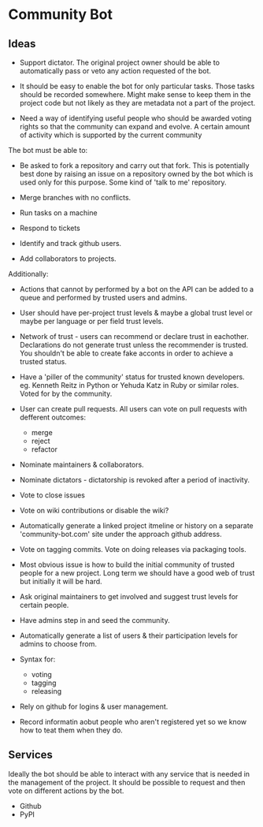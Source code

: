 
# Community Bot

## Ideas

- Support dictator. The original project owner should be able to automatically pass or veto any
  action requested of the bot.

- It should be easy to enable the bot for only particular tasks. Those tasks should be recorded
  somewhere. Might make sense to keep them in the project code but not likely as they are metadata
  not a part of the project.

- Need a way of identifying useful people who should be awarded voting rights so that the community
  can expand and evolve. A certain amount of activity which is supported by the current community

The bot must be able to:

- Be asked to fork a repository and carry out that fork. This is potentially best done by raising an
  issue on a repository owned by the bot which is used only for this purpose. Some kind of 'talk to
  me' repository.

- Merge branches with no conflicts.

- Run tasks on a machine

- Respond to tickets

- Identify and track github users.

- Add collaborators to projects.

Additionally:

- Actions that cannot by performed by a bot on the API can be added to a queue and performed by
  trusted users and admins.

- User should have per-project trust levels & maybe a global trust level or maybe per language or
  per field trust levels.

- Network of trust - users can recommend or declare trust in eachother. Declarations do not generate
  trust unless the recommender is trusted. You shouldn't be able to create fake acconts in order to
  achieve a trusted status.

- Have a 'piller of the community' status for trusted known developers. eg. Kenneth Reitz in Python
  or Yehuda Katz in Ruby or similar roles. Voted for by the community.

- User can create pull requests. All users can vote on pull requests with defferent outcomes:
  - merge
  - reject
  - refactor

- Nominate maintainers & collaborators.

- Nominate dictators - dictatorship is revoked after a period of inactivity.

- Vote to close issues

- Vote on wiki contributions or disable the wiki?

- Automatically generate a linked project itmeline or history on a separate 'community-bot.com' site
  under the approach github address.

- Vote on tagging commits. Vote on doing releases via packaging tools.

- Most obvious issue is how to build the initial community of trusted people for a new project. Long
  term we should have a good web of trust but initially it will be hard.

- Ask original maintainers to get involved and suggest trust levels for certain people.

- Have admins step in and seed the community.

- Automatically generate a list of users & their participation levels for admins to choose from.

- Syntax for:
  - voting
  - tagging
  - releasing

- Rely on github for logins & user management.

- Record informatin aobut people who aren't registered yet so we know how to teat them when they do.

## Services

Ideally the bot should be able to interact with any service that is needed in the management of the
project. It should be possible to request and then vote on different actions by the bot.

- Github
- PyPI
